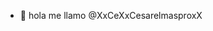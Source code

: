 - 👋 hola me llamo @XxCeXxCesarelmasproxX
<!---
XxCesarelmasproxX/XxCesarelmasproxX is a ✨ special ✨ repository because its `README.md` (this file) appears on your GitHub profile.
You can click the Preview link to take a look at your changes.
--->
